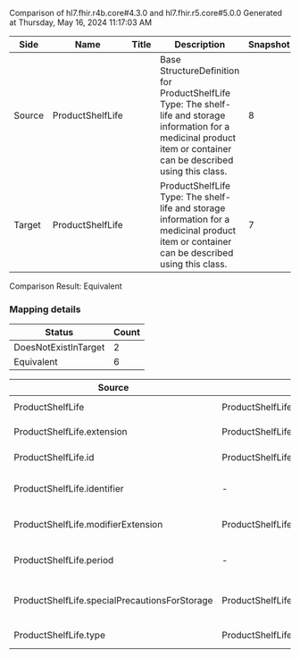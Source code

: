 Comparison of hl7.fhir.r4b.core#4.3.0 and hl7.fhir.r5.core#5.0.0
Generated at Thursday, May 16, 2024 11:17:03 AM

| Side | Name | Title | Description | Snapshot | Differential |
| --- | --- | --- | --- | --- | --- |
| Source | ProductShelfLife |  | Base StructureDefinition for ProductShelfLife Type: The shelf-life and storage information for a medicinal product item or container can be described using this class. | 8 | 5 |
| Target | ProductShelfLife |  | ProductShelfLife Type: The shelf-life and storage information for a medicinal product item or container can be described using this class. | 7 | 4 |


Comparison Result: Equivalent


### Mapping details

| Status | Count |
| ------ | ----- |
DoesNotExistInTarget | 2 |
Equivalent | 6 |


| Source | Target | Status | Message |
| ------ | ------ | ------ | ------- |
| ProductShelfLife | ProductShelfLife | Equivalent | R4B `ProductShelfLife` maps as Equivalent to R5 `ProductShelfLife` |
| ProductShelfLife.extension | ProductShelfLife.extension | Equivalent | R4B `ProductShelfLife.extension` maps as Equivalent to R5 `ProductShelfLife.extension` |
| ProductShelfLife.id | ProductShelfLife.id | Equivalent | R4B `ProductShelfLife.id` maps as Equivalent to R5 `ProductShelfLife.id` |
| ProductShelfLife.identifier | - | DoesNotExistInTarget | R4B `ProductShelfLife.identifier` does not appear in the target and has no mapping for `ProductShelfLife`. |
| ProductShelfLife.modifierExtension | ProductShelfLife.modifierExtension | Equivalent | R4B `ProductShelfLife.modifierExtension` maps as Equivalent to R5 `ProductShelfLife.modifierExtension` |
| ProductShelfLife.period | - | DoesNotExistInTarget | R4B `ProductShelfLife.period` does not appear in the target and has no mapping for `ProductShelfLife`. |
| ProductShelfLife.specialPrecautionsForStorage | ProductShelfLife.specialPrecautionsForStorage | Equivalent | R4B `ProductShelfLife.specialPrecautionsForStorage` maps as Equivalent to R5 `ProductShelfLife.specialPrecautionsForStorage` |
| ProductShelfLife.type | ProductShelfLife.type | Equivalent | R4B `ProductShelfLife.type` maps as Equivalent to R5 `ProductShelfLife.type` |

